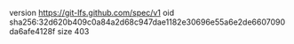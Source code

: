 version https://git-lfs.github.com/spec/v1
oid sha256:32d620b409c0a84a2d68c947dae1182e30696e55a6e2de6607090da6afe4128f
size 403
